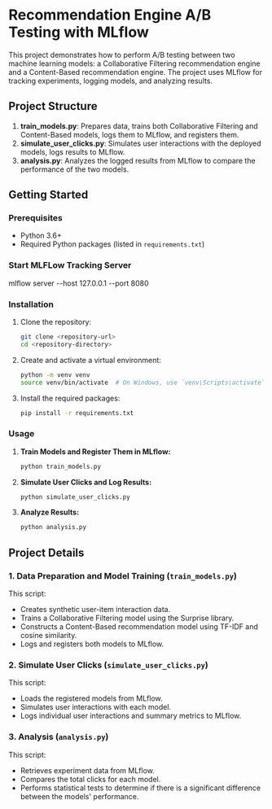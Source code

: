 # Recommendation Engine A/B Testing with MLflow

This project demonstrates how to perform A/B testing between two machine learning models: a Collaborative Filtering recommendation engine and a Content-Based recommendation engine. The project uses MLflow for tracking experiments, logging models, and analyzing results.

## Project Structure

1. **train_models.py**: Prepares data, trains both Collaborative Filtering and Content-Based models, logs them to MLflow, and registers them.
2. **simulate_user_clicks.py**: Simulates user interactions with the deployed models, logs results to MLflow.
3. **analysis.py**: Analyzes the logged results from MLflow to compare the performance of the two models.

## Getting Started

### Prerequisites

- Python 3.6+
- Required Python packages (listed in `requirements.txt`)

### Start MLFLow Tracking Server
mlflow server --host 127.0.0.1 --port 8080

### Installation

1. Clone the repository:
    ```bash
    git clone <repository-url>
    cd <repository-directory>
    ```

2. Create and activate a virtual environment:
    ```bash
    python -m venv venv
    source venv/bin/activate  # On Windows, use `venv\Scripts\activate`
    ```

3. Install the required packages:
    ```bash
    pip install -r requirements.txt
    ```

### Usage

1. **Train Models and Register Them in MLflow:**
    ```bash
    python train_models.py
    ```

2. **Simulate User Clicks and Log Results:**
    ```bash
    python simulate_user_clicks.py
    ```

3. **Analyze Results:**
    ```bash
    python analysis.py
    ```

## Project Details

### 1. Data Preparation and Model Training (`train_models.py`)

This script:
- Creates synthetic user-item interaction data.
- Trains a Collaborative Filtering model using the Surprise library.
- Constructs a Content-Based recommendation model using TF-IDF and cosine similarity.
- Logs and registers both models to MLflow.

### 2. Simulate User Clicks (`simulate_user_clicks.py`)

This script:
- Loads the registered models from MLflow.
- Simulates user interactions with each model.
- Logs individual user interactions and summary metrics to MLflow.

### 3. Analysis (`analysis.py`)

This script:
- Retrieves experiment data from MLflow.
- Compares the total clicks for each model.
- Performs statistical tests to determine if there is a significant difference between the models' performance.